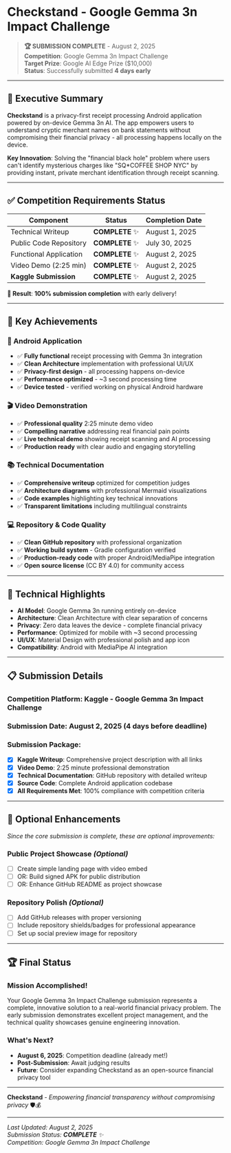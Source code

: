 # Checkstand - Google Gemma 3n Impact Challenge

> **🏆 SUBMISSION COMPLETE** - August 2, 2025  
> **Competition**: Google Gemma 3n Impact Challenge  
> **Target Prize**: Google AI Edge Prize ($10,000)  
> **Status**: Successfully submitted **4 days early**

---

## 🎯 **Executive Summary**

**Checkstand** is a privacy-first receipt processing Android application powered by on-device Gemma 3n AI. The app empowers users to understand cryptic merchant names on bank statements without compromising their financial privacy - all processing happens locally on the device.

**Key Innovation**: Solving the "financial black hole" problem where users can't identify mysterious charges like "SQ*COFFEE SHOP NYC" by providing instant, private merchant identification through receipt scanning.

---

## ✅ **Competition Requirements Status**

| Component | Status | Completion Date |
|-----------|--------|----------------|
| Technical Writeup | **COMPLETE** ✨ | August 1, 2025 |
| Public Code Repository | **COMPLETE** ✨ | July 30, 2025 |
| Functional Application | **COMPLETE** ✨ | August 2, 2025 |
| Video Demo (2:25 min) | **COMPLETE** ✨ | August 2, 2025 |
| **Kaggle Submission** | **COMPLETE** ✨ | August 2, 2025 |

**🎉 Result**: **100% submission completion** with early delivery!

---

## 🚀 **Key Achievements**

### **📱 Android Application**
- ✅ **Fully functional** receipt processing with Gemma 3n integration
- ✅ **Clean Architecture** implementation with professional UI/UX
- ✅ **Privacy-first design** - all processing happens on-device
- ✅ **Performance optimized** - ~3 second processing time
- ✅ **Device tested** - verified working on physical Android hardware

### **🎬 Video Demonstration**
- ✅ **Professional quality** 2:25 minute demo video
- ✅ **Compelling narrative** addressing real financial pain points
- ✅ **Live technical demo** showing receipt scanning and AI processing
- ✅ **Production ready** with clear audio and engaging storytelling

### **📚 Technical Documentation**
- ✅ **Comprehensive writeup** optimized for competition judges
- ✅ **Architecture diagrams** with professional Mermaid visualizations
- ✅ **Code examples** highlighting key technical innovations
- ✅ **Transparent limitations** including multilingual constraints

### **💻 Repository & Code Quality**
- ✅ **Clean GitHub repository** with professional organization
- ✅ **Working build system** - Gradle configuration verified
- ✅ **Production-ready code** with proper Android/MediaPipe integration
- ✅ **Open source license** (CC BY 4.0) for community access

---

## 🎯 **Technical Highlights**

- **AI Model**: Google Gemma 3n running entirely on-device
- **Architecture**: Clean Architecture with clear separation of concerns
- **Privacy**: Zero data leaves the device - complete financial privacy
- **Performance**: Optimized for mobile with ~3 second processing
- **UI/UX**: Material Design with professional polish and app icon
- **Compatibility**: Android with MediaPipe AI integration

---

## 📋 **Submission Details**

### **Competition Platform**: Kaggle - Google Gemma 3n Impact Challenge
### **Submission Date**: August 2, 2025 (4 days before deadline)
### **Submission Package**:
- [x] **Kaggle Writeup**: Comprehensive project description with all links
- [x] **Video Demo**: 2:25 minute professional demonstration
- [x] **Technical Documentation**: GitHub repository with detailed writeup
- [x] **Source Code**: Complete Android application codebase
- [x] **All Requirements Met**: 100% compliance with competition criteria

---

## 🌟 **Optional Enhancements**

*Since the core submission is complete, these are optional improvements:*

### **Public Project Showcase** *(Optional)*
- [ ] Create simple landing page with video embed
- [ ] OR: Build signed APK for public distribution  
- [ ] OR: Enhance GitHub README as project showcase

### **Repository Polish** *(Optional)*
- [ ] Add GitHub releases with proper versioning
- [ ] Include repository shields/badges for professional appearance
- [ ] Set up social preview image for repository

---

## 🏆 **Final Status**

### **Mission Accomplished!** 
Your Google Gemma 3n Impact Challenge submission represents a complete, innovative solution to a real-world financial privacy problem. The early submission demonstrates excellent project management, and the technical quality showcases genuine engineering innovation.

### **What's Next?**
- **August 6, 2025**: Competition deadline (already met!)
- **Post-Submission**: Await judging results
- **Future**: Consider expanding Checkstand as an open-source financial privacy tool

---

**Checkstand** - *Empowering financial transparency without compromising privacy* 🛡️💰

---

*Last Updated: August 2, 2025*  
*Submission Status: **COMPLETE** ✨*  
*Competition: Google Gemma 3n Impact Challenge*
